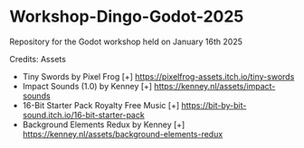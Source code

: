 # Workshop-Dingo-Godot-2025
Repository for the Godot workshop held on January 16th 2025

Credits:
Assets
- Tiny Swords by Pixel Frog [+] https://pixelfrog-assets.itch.io/tiny-swords
- Impact Sounds (1.0) by Kenney [+] https://kenney.nl/assets/impact-sounds 
- 16-Bit Starter Pack Royalty Free Music  [+] https://bit-by-bit-sound.itch.io/16-bit-starter-pack
- Background Elements Redux by Kenney [+] https://kenney.nl/assets/background-elements-redux